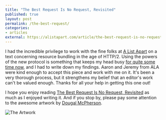 ```yaml
---
title: "The Best Request Is No Request, Revisited"
published: true
layout: post
permalink: /the-best-request/
categories:
- articles
external: https://alistapart.com/article/the-best-request-is-no-request-revisited
---
```


I had the incredible privilege to work with the fine folks at [A List Apart](https://www.alistapart.com) on a text concerning resource bundling in the age of HTTP/2. Using the powers of the new protocol is something that keeps my head busy [for quite some time now](https://www.youtube.com/watch?v=98z0XjYWX0o), and I had to write down my findings. Aaron and Jeremy from ALA were kind enough to accept this piece and work with me on it. It's been a very thorough process, but it strengthens my belief that an editor's work can't be valued enough. Thanks for all your help in getting this one out!

I hope you enjoy reading [The Best Request Is No Request, Revisited](https://alistapart.com/article/the-best-request-is-no-request-revisited) as much as I enjoyed writing it. And if you stop by, please pay some attention to the awesome artwork by [Dougal McPherson](https://twitter.com/mrdougal).

![The Artwork](https://alistapart.com/d/_made/d/best-request-is-no-request-illo-2x_1920_670_81.jpg)
